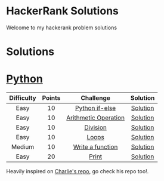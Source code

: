 # HackerRank Solutions
Welcome to my hackerank problem solutions
# Solutions

# [Python](./python/)

| Difficulty | Points | Challenge | Solution |
|:---:|:---:|:---:|:---:|
|Easy|10|[Python if-else](https://www.hackerrank.com/challenges/py-if-else/problem)|[Solution](./python/if-else/solution.py)
|Easy|10|[Arithmetic Operation](https://www.hackerrank.com/challenges/python-arithmetic-operators/)|[Solution](./python/arithmetic-operations/solution.py)
|Easy|10|[Division](https://www.hackerrank.com/challenges/python-division/problem)|[Solution](./python/division/solution.py)
|Easy|10|[Loops](https://www.hackerrank.com/challenges/python-loops/problem)|[Solution](./python/loops/solution.py)
|Medium|10|[Write a function](https://www.hackerrank.com/challenges/write-a-function/problem)|[Solution](./python/write-a-function/solution.py)
|Easy|20|[Print](https://www.hackerrank.com/challenges/python-print/problem)|[Solution](./python/print/solution.py)


Heavily inspired on [Charlie's repo](https://github.com/charlie2634-training/hackerrank-solutions), go check his repo too!.